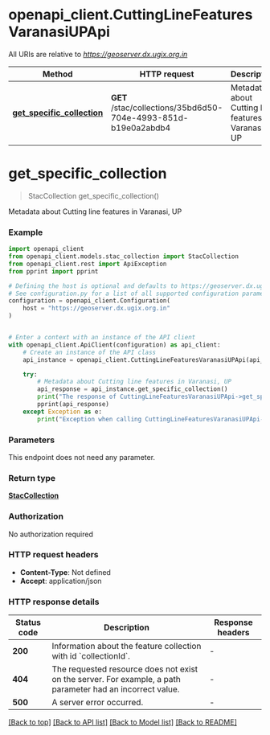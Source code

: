 # openapi_client.CuttingLineFeaturesVaranasiUPApi

All URIs are relative to *https://geoserver.dx.ugix.org.in*

Method | HTTP request | Description
------------- | ------------- | -------------
[**get_specific_collection**](CuttingLineFeaturesVaranasiUPApi.md#get_specific_collection) | **GET** /stac/collections/35bd6d50-704e-4993-851d-b19e0a2abdb4 | Metadata about Cutting line features in Varanasi, UP


# **get_specific_collection**
> StacCollection get_specific_collection()

Metadata about Cutting line features in Varanasi, UP

### Example


```python
import openapi_client
from openapi_client.models.stac_collection import StacCollection
from openapi_client.rest import ApiException
from pprint import pprint

# Defining the host is optional and defaults to https://geoserver.dx.ugix.org.in
# See configuration.py for a list of all supported configuration parameters.
configuration = openapi_client.Configuration(
    host = "https://geoserver.dx.ugix.org.in"
)


# Enter a context with an instance of the API client
with openapi_client.ApiClient(configuration) as api_client:
    # Create an instance of the API class
    api_instance = openapi_client.CuttingLineFeaturesVaranasiUPApi(api_client)

    try:
        # Metadata about Cutting line features in Varanasi, UP
        api_response = api_instance.get_specific_collection()
        print("The response of CuttingLineFeaturesVaranasiUPApi->get_specific_collection:\n")
        pprint(api_response)
    except Exception as e:
        print("Exception when calling CuttingLineFeaturesVaranasiUPApi->get_specific_collection: %s\n" % e)
```



### Parameters

This endpoint does not need any parameter.

### Return type

[**StacCollection**](StacCollection.md)

### Authorization

No authorization required

### HTTP request headers

 - **Content-Type**: Not defined
 - **Accept**: application/json

### HTTP response details

| Status code | Description | Response headers |
|-------------|-------------|------------------|
**200** | Information about the feature collection with id &#x60;collectionId&#x60;. |  -  |
**404** | The requested resource does not exist on the server. For example, a path parameter had an incorrect value. |  -  |
**500** | A server error occurred. |  -  |

[[Back to top]](#) [[Back to API list]](../README.md#documentation-for-api-endpoints) [[Back to Model list]](../README.md#documentation-for-models) [[Back to README]](../README.md)

